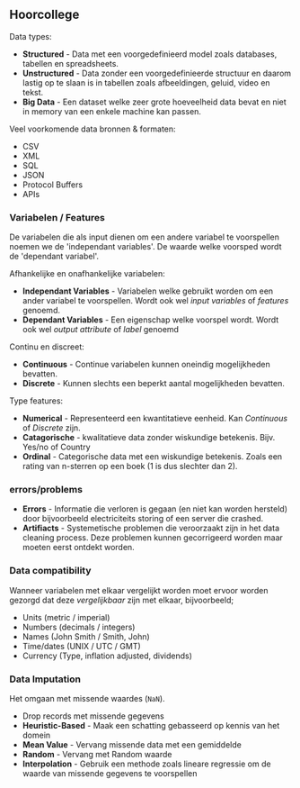 ## Hoorcollege

Data types:

* **Structured** - Data met een voorgedefinieerd model zoals databases, tabellen en spreadsheets.
* **Unstructured** - Data zonder een voorgedefinieerde structuur en daarom lastig op te slaan is in tabellen zoals afbeeldingen, geluid, video en tekst.
* **Big Data** - Een dataset welke zeer grote hoeveelheid data bevat en niet in memory van een enkele machine kan passen.

Veel voorkomende data bronnen \& formaten:

* CSV
* XML
* SQL
* JSON
* Protocol Buffers
* APIs

### Variabelen / Features
De variabelen die als input dienen om een andere variabel te voorspellen noemen we de 'independant variables'. De waarde welke voorsped wordt de 'dependant variabel'.

Afhankelijke en onafhankelijke variabelen:

* **Independant Variables** - Variabelen welke gebruikt worden om een ander variabel te voorspellen. Wordt ook wel *input variables* of *features* genoemd.
* **Dependant Variables** - Een eigenschap welke voorspel wordt. Wordt ook wel *output attribute* of *label* genoemd

Continu en discreet:

* **Continuous** - Continue variabelen kunnen oneindig mogelijkheden bevatten.
* **Discrete** - Kunnen slechts een beperkt aantal mogelijkheden bevatten.

Type features:

* **Numerical** - Representeerd een kwantitatieve eenheid. Kan *Continuous* of *Discrete* zijn.
* **Catagorische** - kwalitatieve data zonder wiskundige betekenis. Bijv. Yes/no of Country
* **Ordinal** - Categorische data met een wiskundige betekenis. Zoals een rating van n-sterren op een boek (1 is dus slechter dan 2).

### errors/problems

* **Errors** - Informatie die verloren is gegaan (en niet kan worden hersteld) door bijvoorbeeld electriciteits storing of een server die crashed.
* **Artifiacts** - Systemetische problemen die veroorzaakt zijn in het data cleaning process. Deze problemen kunnen gecorrigeerd worden maar moeten eerst ontdekt worden.

### Data compatibility
Wanneer variabelen met elkaar vergelijkt worden moet ervoor worden gezorgd dat deze *vergelijkbaar* zijn met elkaar, bijvoorbeeld;

* Units (metric / imperial)
* Numbers (decimals / integers)
* Names (John Smith / Smith, John)
* Time/dates (UNIX / UTC / GMT)
* Currency (Type, inflation adjusted, dividends)

### Data Imputation
Het omgaan met missende waardes (`NaN`).

* Drop records met missende gegevens
* **Heuristic-Based** - Maak een schatting gebasseerd op kennis van het domein
* **Mean Value** - Vervang missende data met een gemiddelde
* **Random** - Vervang met Random waarde
* **Interpolation** - Gebruik een methode zoals lineare regressie om de waarde van missende gegevens te voorspellen